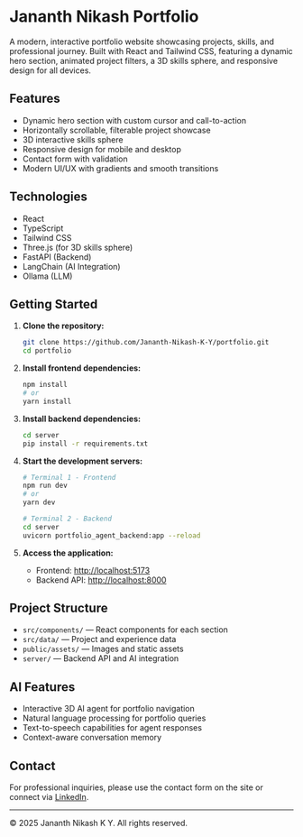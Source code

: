 # Jananth Nikash Portfolio

A modern, interactive portfolio website showcasing projects, skills, and professional journey. Built with React and Tailwind CSS, featuring a dynamic hero section, animated project filters, a 3D skills sphere, and responsive design for all devices.

## Features
- Dynamic hero section with custom cursor and call-to-action
- Horizontally scrollable, filterable project showcase
- 3D interactive skills sphere
- Responsive design for mobile and desktop
- Contact form with validation
- Modern UI/UX with gradients and smooth transitions

## Technologies
- React
- TypeScript
- Tailwind CSS
- Three.js (for 3D skills sphere)
- FastAPI (Backend)
- LangChain (AI Integration)
- Ollama (LLM)

## Getting Started

1. **Clone the repository:**
   ```bash
   git clone https://github.com/Jananth-Nikash-K-Y/portfolio.git
   cd portfolio
   ```

2. **Install frontend dependencies:**
   ```bash
   npm install
   # or
   yarn install
   ```

3. **Install backend dependencies:**
   ```bash
   cd server
   pip install -r requirements.txt
   ```

4. **Start the development servers:**
   ```bash
   # Terminal 1 - Frontend
   npm run dev
   # or
   yarn dev

   # Terminal 2 - Backend
   cd server
   uvicorn portfolio_agent_backend:app --reload
   ```

5. **Access the application:**
   - Frontend: [http://localhost:5173](http://localhost:5173)
   - Backend API: [http://localhost:8000](http://localhost:8000)

## Project Structure
- `src/components/` — React components for each section
- `src/data/` — Project and experience data
- `public/assets/` — Images and static assets
- `server/` — Backend API and AI integration

## AI Features
- Interactive 3D AI agent for portfolio navigation
- Natural language processing for portfolio queries
- Text-to-speech capabilities for agent responses
- Context-aware conversation memory

## Contact
For professional inquiries, please use the contact form on the site or connect via [LinkedIn](https://in.linkedin.com/in/jananth-nikash-k-y).

---
© 2025 Jananth Nikash K Y. All rights reserved.